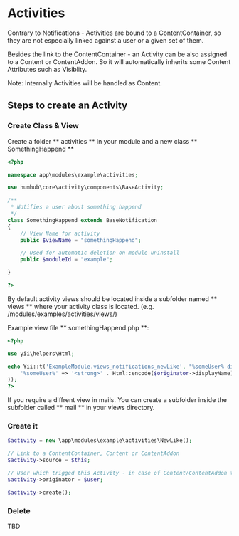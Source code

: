 Activities
==========

Contrary to Notifications - Activities are bound to a ContentContainer, so they are not especially linked against a user or  a given set of them.

Besides the link to the ContentContainer - an Activity can be also assigned to a Content or ContentAddon. So it will automatically inherits some Content Attributes such as Visiblity.

Note: Internally Activities will be handled as Content.

## Steps to create an Activity

### Create Class & View

Create a folder ** activities ** in your module and a new class ** SomethingHappend ** 

```php
<?php

namespace app\modules\example\activities;

use humhub\core\activity\components\BaseActivity;

/**
 * Notifies a user about something happend
 */
class SomethingHappend extends BaseNotification
{
	// View Name for activity
    public $viewName = "somethingHappend";

	// Used for automatic deletion on module uninstall
	public $moduleId = "example";

}

?>

```

By default activity views should be located inside a subfolder named ** views ** where your activity class is located. (e.g. /modules/examples/activities/views/)

Example view file ** somethingHappend.php **:

```php
<?php

use yii\helpers\Html;

echo Yii::t('ExampleModule.views_notifications_newLike', "%someUser% did something cool.", array(
    '%someUser%' => '<strong>' . Html::encode($originator->displayName) . '</strong>'
));
?>


```

If you require a diffrent view in mails. You can create a subfolder inside the subfolder called ** mail ** in your views directory.  


### Create it

```php
$activity = new \app\modules\example\activities\NewLike();

// Link to a ContentContainer, Content or ContentAddon 
$activity->source = $this;

// User which trigged this Activity - in case of Content/ContentAddon the Creator will be automatically set.
$activity->originator = $user;

$activity->create();
```


### Delete

TBD